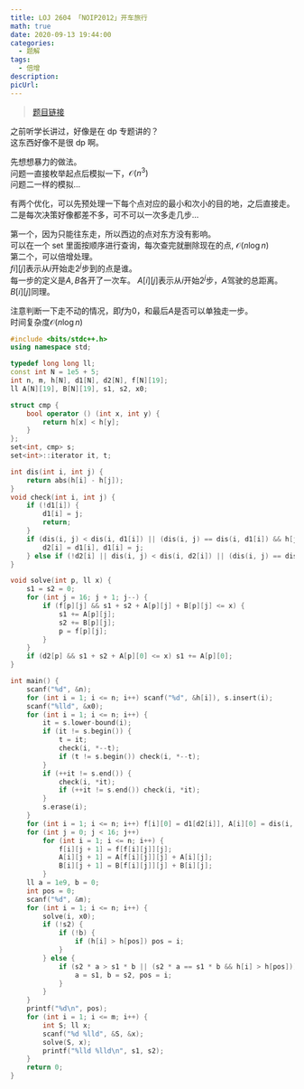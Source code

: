 ```yaml
---
title: LOJ 2604 「NOIP2012」开车旅行
math: true
date: 2020-09-13 19:44:00
categories: 
  - 题解
tags: 
  - 倍增
description: 
picUrl: 
---
```



>[题目链接](https://loj.ac/problem/2604)  

之前听学长讲过，好像是在 dp 专题讲的？  
这东西好像不是很 dp 啊。  
<!--more-->
先想想暴力的做法。  
问题一直接枚举起点后模拟一下，$\mathcal{O}(n^3)$   
问题二一样的模拟...   

有两个优化，可以先预处理一下每个点对应的最小和次小的目的地，之后直接走。  
二是每次决策好像都差不多，可不可以一次多走几步...  

第一个，因为只能往东走，所以西边的点对东方没有影响。  
可以在一个 set 里面按顺序进行查询，每次查完就删除现在的点, $\mathcal{O}(n\log n)$  
第二个，可以倍增处理。  
$fi][j]$表示从$i$开始走$2^j$步到的点是谁。  
每一步的定义是$A,B$各开了一次车。
$A[i][j]$表示从$i$开始$2^j$步，$A$驾驶的总距离。  
$B[i][j]$同理。  

注意判断一下走不动的情况，即$f$为$0$，和最后$A$是否可以单独走一步。  
时间复杂度$\mathcal{O}(n\log n)$

```cpp
#include <bits/stdc++.h>
using namespace std;

typedef long long ll;
const int N = 1e5 + 5;
int n, m, h[N], d1[N], d2[N], f[N][19];
ll A[N][19], B[N][19], s1, s2, x0;

struct cmp {
	bool operator () (int x, int y) {
		return h[x] < h[y];
	}
};
set<int, cmp> s;
set<int>::iterator it, t;

int dis(int i, int j) {
	return abs(h[i] - h[j]);
}
void check(int i, int j) {
	if (!d1[i]) {
		d1[i] = j;
		return;
	}
    if (dis(i, j) < dis(i, d1[i]) || (dis(i, j) == dis(i, d1[i]) && h[j] < h[d1[i]])) {
		d2[i] = d1[i], d1[i] = j;
	} else if (!d2[i] || dis(i, j) < dis(i, d2[i]) || (dis(i, j) == dis(i, d2[i]) && h[j] < h[d2[i]])) d2[i] = j;
}

void solve(int p, ll x) {
    s1 = s2 = 0;
	for (int j = 16; j + 1; j--) {
		if (f[p][j] && s1 + s2 + A[p][j] + B[p][j] <= x) {
			s1 += A[p][j];
			s2 += B[p][j];
			p = f[p][j];
		}
	}
	if (d2[p] && s1 + s2 + A[p][0] <= x) s1 += A[p][0];
}

int main() {
    scanf("%d", &n);
    for (int i = 1; i <= n; i++) scanf("%d", &h[i]), s.insert(i);
	scanf("%lld", &x0);
	for (int i = 1; i <= n; i++) {
        it = s.lower-bound(i);
        if (it != s.begin()) {
			t = it;
			check(i, *--t);
			if (t != s.begin()) check(i, *--t);
		}
		if (++it != s.end()) {
			check(i, *it);
			if (++it != s.end()) check(i, *it);
		}
		s.erase(i);
	}
	for (int i = 1; i <= n; i++) f[i][0] = d1[d2[i]], A[i][0] = dis(i, d2[i]), B[i][0] = dis(d2[i], d1[d2[i]]);
	for (int j = 0; j < 16; j++)
		for (int i = 1; i <= n; i++) {
            f[i][j + 1] = f[f[i][j]][j];
			A[i][j + 1] = A[f[i][j]][j] + A[i][j];
			B[i][j + 1] = B[f[i][j]][j] + B[i][j];
		}
	ll a = 1e9, b = 0;
	int pos = 0;
	scanf("%d", &m);
	for (int i = 1; i <= n; i++) {
        solve(i, x0);
		if (!s2) {
            if (!b) {
				if (h[i] > h[pos]) pos = i;
			}
		} else {
			if (s2 * a > s1 * b || (s2 * a == s1 * b && h[i] > h[pos])) {
                a = s1, b = s2, pos = i;
			}
		}
	}
	printf("%d\n", pos);
	for (int i = 1; i <= m; i++) {
	    int S; ll x;
		scanf("%d %lld", &S, &x);
		solve(S, x);
		printf("%lld %lld\n", s1, s2);
	}
	return 0;
}
```